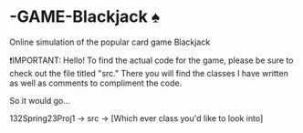 # -GAME-Blackjack ♠️
Online simulation of the popular card game Blackjack

❗IMPORTANT: Hello! To find the actual code for the game, please be sure to check out the file titled "src." There you will find the classes I have written
  as well as comments to compliment the code.

So it would go...

132Spring23Proj1 -> src -> [Which ever class you'd like to look into]
